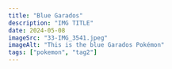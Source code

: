 ```yaml
---
title: "Blue Garados"
description: "IMG TITLE"
date: 2024-05-08
imageSrc: "33-IMG_3541.jpeg"
imageAlt: "This is the blue Garados Pokémon"
tags: ["pokemon", "tag2"]
---
```

